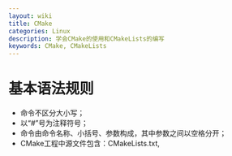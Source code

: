 ```yaml
---
layout: wiki
title: CMake
categories: Linux
description: 学会CMake的使用和CMakeLists的编写
keywords: CMake, CMakeLists
---
```


# 基本语法规则

* 命令不区分大小写；
* 以“#”号为注释符号；
* 命令由命令名称、小括号、参数构成，其中参数之间以空格分开；
* CMake工程中源文件包含：CMakeLists.txt,<script>.cmake,<module>.cmake;
* CMake工程的入口是顶层目录CMakeLists.txt所在目录，通过**add_subdirectory()**指令添加子目录，每个子目录包含CMakeLists.txt将对应被CMake构建成一个树形的子工程；
* <script>.cmake不能构建工程系统，只能作为CMake在命令行下运行的脚本；
* 在CMakeLists.txt或<script>.cmake中通过include()命令加载<module>.cmake，也可以通过**CMAKE_MODULE_PATH**变量来搜索<module>.cmake；
* 通过${variable_name}在参数(引号变量或非引号变量)中引用变量，\$ENV{VAR}来引用环境变量；
* if()/elseif()/else()/endif()作为条件控制语言，判断条件中引用变量直接是变量名；
* foreach()/endforeach()和while()/endwhile()作为循环语句；
* 自定义命令：macro()/endmacro()和function()/endfunction();
* 变量：set()/unset()设置和取消设置变量，变量是大小写敏感的，字符串类型；
* 变量存活周期：function()内变量仅在函数内有用，子目录CMakeLists.txt继承父目录变量；
* CACHE变量：set()unset()设置和取消，在程序run周期内永久存在；
* 列表1：set(srcs a.c b.c c.c) # sets "srcs" to "a.c;b.c;c.c"；
* 列表2：set(x a "b;c") # sets "x" to "a;b;c", not "a;b\;c"；

# 基本使用

## 1. 常用指令、预定义变量解释
* **PROJECT_BINARY_DIR**：工程编译发生的当前目录；
* **PROJECT_SOURCE_DIR**：工程源文件目录；
* **ADD_SUBDIRECTORY(source_dir [binary_dir] [EXCLUDE_FROM_ALL])**：添加源文件目录、设置源文件输出目录(包含生成的中间文件)、排除目录；
* **EXECUTABLE_OUTPUT_PATH**：可执行文件输出目录；
* **LIBRARY_OUTPUT_PATH**：静态库、动态库输出目录；
* **ADD_LIBRARY(name [SHARED|STATIC|MODULE][EXCLUDE_FROM_ALL]source1 source2 ... sourceN)**：指定由source源文件生成静态库或动态库libname.a或libname.so（name唯一，不能重名）；
* **SET_TARGET_PROPERTIES(target1 target2 ...PROPERTIES prop1 value1prop2 value2 ...)**：设置目标属性；
* **INCLUDE_DIRECTORIES([AFTER|BEFORE] [SYSTEM] dir1 dir2 ...)**:工程中添加头文件搜索目录，目录中有空格则用双引号括起来；
* **LINK_DIRECTORIES(directory1 directory2 ...)**：添加链接库搜索目录；
* **TARGET_LINK_LIBRARIES(target library1<debug | optimized> library2...)**：为指定目标设置链接库；
* **message([status|warning|send_error|fatal_error] “some message”)**:打印输出信息；
* **option(address "This is a option for address" ON)**：设置cmake编译选项，以及默认值；

## 2. 简单的开始
```cmake
cmake_minimum_required (VERSION 2.6)
project (Tutorial)

# The version number.
set (Tutorial_VERSION_MAJOR 1)
set (Tutorial_VERSION_MINOR 0)

# configure a header file to pass some of the CMake settings
# to the source code
configure_file (
  "${PROJECT_SOURCE_DIR}/TutorialConfig.h.in"
  "${PROJECT_BINARY_DIR}/TutorialConfig.h"
  )

# add the binary tree to the search path for include files
# so that we will find TutorialConfig.h
include_directories("${PROJECT_BINARY_DIR}")

# add the executable
add_executable(Tutorial tutorial.cxx)
```

## 3. 构建静态库和动态库
```cmake
### 在t3文件夹的src下编写hello.c和hello.h文件，如下为CMakeLists.txt文件：
# 设置静态库和动态链接库放置目录，不包括中间生成文件；
SET(LIBRARY_OUTPUT_PATH ${PROJECT_BINARY_DIR}/lib)

SET(LIBHELLO_SRC hello.c)
# 生成libhello.so动态链接库；
ADD_LIBRARY(hello SHARED ${LIBHELLO_SRC})
生成libhello_static.a静态链接库；
ADD_LIBRARY(hello_static STATIC ${LIBHELLO_SRC})
#修改静态链接库名字为libhello.a;
SET_TARGET_PROPERTIES(hello_static PROPERTIES OUTPUT_NAME "hello")
# 设置不清理同名target；
SET_TARGET_PROPERTIES(hello PROPERTIES CLEAN_DIRECT_OUTPUT 1)
SET_TARGET_PROPERTIES(hello_static PROPERTIES CLEAN_DIRECT_OUTPUT 1)
# 设置版本号；
SET_TARGET_PROPERTIES(hello PROPERTIES VERSION 1.2 SOVERSION 1)
```

## 4. 使用外部链接库和头文件
```cmake
### 在t4目录下的src新建main.c文件，调t3中libhello.so中的函数，并添加CMakeLists.txt文件，如下所示：

INCLUDE_DIRECTORIES(${PROJECT_SOURCE_DIR}/../t3/src)
LINK_DIRECTORIES(${PROJECT_SOURCE_DIR}/../t3/build/lib)
ADD_EXECUTABLE(main main.c)
TARGET_LINK_LIBRARIES(main libhello.so)
# 放在ADD_EXECUTABLE之后才不会报错，这根LIBRARY不一样；
SET(EXECUTABLE_OUTPUT_PATH ${PROJECT_BINARY_DIR}/bin)

# 在build下执行：cmake ..
# 然后执行：make VERBOSE=1
# 使用指令： ldd bin/main 查看可执行程序的链接情况；

### 在搜索头文件和库文件中，可以使用这两个环境变量来弥补CMAKE_INCLUDE_PATH和CMAKE_LIBRARY_PATH
## 在上述CMakeLists.txt中将INCLUDE_DIRECTORIES替换为：

FIND_PATH(myHeader hello.h)
IF(myHeader)
INCLUDE_DIRECTORIES(${myHeader})
ENDIF(myHeader)
```
